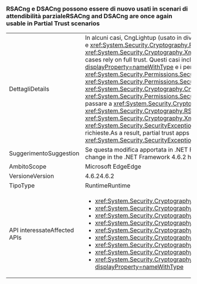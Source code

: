 ### <a name="rsacng-and-dsacng-are-once-again-usable-in-partial-trust-scenarios"></a><span data-ttu-id="75a08-101">RSACng e DSACng possono essere di nuovo usati in scenari di attendibilità parziale</span><span class="sxs-lookup"><span data-stu-id="75a08-101">RSACng and DSACng are once again usable in Partial Trust scenarios</span></span>

|   |   |
|---|---|
|<span data-ttu-id="75a08-102">Dettagli</span><span class="sxs-lookup"><span data-stu-id="75a08-102">Details</span></span>|<span data-ttu-id="75a08-103">In alcuni casi, CngLightup (usato in diverse API di crittografia di livello superiore, ad esempio <xref:System.Security.Cryptography.Xml.EncryptedXml?displayProperty=nameWithType>) e <xref:System.Security.Cryptography.RSACng?displayProperty=nameWithType> si basano sull'attendibilità totale.</span><span class="sxs-lookup"><span data-stu-id="75a08-103">CngLightup (used in several higher-level crypto apis, such as <xref:System.Security.Cryptography.Xml.EncryptedXml?displayProperty=nameWithType>) and <xref:System.Security.Cryptography.RSACng?displayProperty=nameWithType> in some cases rely on full trust.</span></span> <span data-ttu-id="75a08-104">Questi casi includono i P/Invoke senza l'asserzione delle autorizzazioni <xref:System.Security.Permissions.SecurityPermissionFlag.UnmanagedCode?displayProperty=nameWithType> e i percorsi di codice in cui <xref:System.Security.Cryptography.CngKey?displayProperty=nameWithType> include richieste di autorizzazione per <xref:System.Security.Permissions.SecurityPermissionFlag.UnmanagedCode?displayProperty=nameWithType>.</span><span class="sxs-lookup"><span data-stu-id="75a08-104">These include P/Invokes without asserting <xref:System.Security.Permissions.SecurityPermissionFlag.UnmanagedCode?displayProperty=nameWithType> permissions, and code paths where <xref:System.Security.Cryptography.CngKey?displayProperty=nameWithType> has permission demands for <xref:System.Security.Permissions.SecurityPermissionFlag.UnmanagedCode?displayProperty=nameWithType>.</span></span> <span data-ttu-id="75a08-105">A partire da .NET Framework 4.6.2, CngLightup viene usato per passare a <xref:System.Security.Cryptography.RSACng?displayProperty=nameWithType>, quando possibile.</span><span class="sxs-lookup"><span data-stu-id="75a08-105">Starting with the .NET Framework 4.6.2, CngLightup was used to switch to <xref:System.Security.Cryptography.RSACng?displayProperty=nameWithType> wherever possible.</span></span> <span data-ttu-id="75a08-106">Di conseguenza, le app con attendibilità parziale che usano <xref:System.Security.Cryptography.Xml.EncryptedXml?displayProperty=nameWithType> hanno iniziato a restituire errori e a generare eccezioni <xref:System.Security.SecurityException>. Questa modifica aggiunge le asserzioni necessarie in modo che tutte le funzioni che usano CngLightup abbiano le autorizzazioni richieste.</span><span class="sxs-lookup"><span data-stu-id="75a08-106">As a result, partial trust apps that successfully used <xref:System.Security.Cryptography.Xml.EncryptedXml?displayProperty=nameWithType> began to fail and throw <xref:System.Security.SecurityException> exceptions.This change adds the required asserts so that all functions using CngLightup have the required permissions.</span></span>|
|<span data-ttu-id="75a08-107">Suggerimento</span><span class="sxs-lookup"><span data-stu-id="75a08-107">Suggestion</span></span>|<span data-ttu-id="75a08-108">Se questa modifica apportata in .NET Framework 4.6.2 ha avuto un impatto negativo sulle app con attendibilità parziale, eseguire l'aggiornamento a .NET Framework 4.7.1.</span><span class="sxs-lookup"><span data-stu-id="75a08-108">If this change in the .NET Framework 4.6.2 has negatively impacted your partial trust apps, upgrade to the .NET Framework 4.7.1.</span></span>|
|<span data-ttu-id="75a08-109">Ambito</span><span class="sxs-lookup"><span data-stu-id="75a08-109">Scope</span></span>|<span data-ttu-id="75a08-110">Microsoft Edge</span><span class="sxs-lookup"><span data-stu-id="75a08-110">Edge</span></span>|
|<span data-ttu-id="75a08-111">Versione</span><span class="sxs-lookup"><span data-stu-id="75a08-111">Version</span></span>|<span data-ttu-id="75a08-112">4.6.2</span><span class="sxs-lookup"><span data-stu-id="75a08-112">4.6.2</span></span>|
|<span data-ttu-id="75a08-113">Tipo</span><span class="sxs-lookup"><span data-stu-id="75a08-113">Type</span></span>|<span data-ttu-id="75a08-114">Runtime</span><span class="sxs-lookup"><span data-stu-id="75a08-114">Runtime</span></span>|
|<span data-ttu-id="75a08-115">API interessate</span><span class="sxs-lookup"><span data-stu-id="75a08-115">Affected APIs</span></span>|<ul><li><xref:System.Security.Cryptography.DSACng.%23ctor(System.Security.Cryptography.CngKey)?displayProperty=nameWithType></li><li><xref:System.Security.Cryptography.DSACng.Key?displayProperty=nameWithType></li><li><xref:System.Security.Cryptography.DSACng.LegalKeySizes?displayProperty=nameWithType></li><li><xref:System.Security.Cryptography.DSACng.CreateSignature(System.Byte[])?displayProperty=nameWithType></li><li><xref:System.Security.Cryptography.DSACng.VerifySignature(System.Byte[],System.Byte[])?displayProperty=nameWithType></li><li><xref:System.Security.Cryptography.RSACng.%23ctor(System.Security.Cryptography.CngKey)?displayProperty=nameWithType></li><li><xref:System.Security.Cryptography.RSACng.Key?displayProperty=nameWithType></li><li><xref:System.Security.Cryptography.RSACng.Decrypt(System.Byte[],System.Security.Cryptography.RSAEncryptionPadding)?displayProperty=nameWithType></li><li><xref:System.Security.Cryptography.RSACng.SignHash(System.Byte[],System.Security.Cryptography.HashAlgorithmName,System.Security.Cryptography.RSASignaturePadding)?displayProperty=nameWithType></li></ul>|

